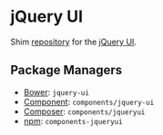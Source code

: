 jQuery UI
=========

Shim [repository](https://github.com/components/jqueryui) for the [jQuery UI](https://jqueryui.com).

Package Managers
----------------

* [Bower](https://bower.io/): `jquery-ui`
* [Component](https://github.com/component/component): `components/jquery-ui`
* [Composer](https://packagist.org/packages/components/jquery): `components/jqueryui`
* [npm](https://www.npmjs.com/): `components-jqueryui`
